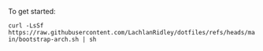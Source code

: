 To get started:

`curl -LsSf https://raw.githubusercontent.com/LachlanRidley/dotfiles/refs/heads/main/bootstrap-arch.sh | sh`
